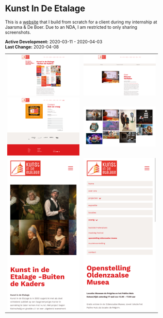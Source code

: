 # Kunst In De Etalage
This is a [website](https://www.kunstindeetalage.nl/) that I build from scratch for a client during my internship at Jaarsma & De Boer. Due to an NDA, I am restricted to only sharing screenshots.

**Active Development:** 2020-03-11 - 2020-04-03<br>
**Last Change:** 2020-04-08<br>

| | |
| :---: | :---: |
| ![](/Screenshots/1-Home.png) | ![](/Screenshots/2-News.png) |
| ![](/Screenshots/3-Contact-Full.png) | ![](/Screenshots/4-Gallery.png) |
| ![](/Screenshots/5-Over_Ons-Mobile.png) | ![](/Screenshots/6-Menu_Dropdown-Mobile.png) |
 